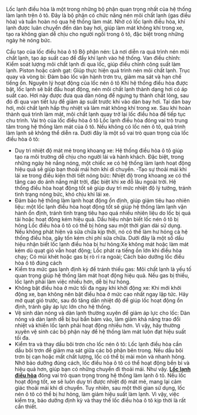 Lốc lạnh điều hòa là một trong những bộ phận quan trọng nhất của hệ thống làm lạnh trên ô tô. Đây là bộ phận có chức năng nén môi chất lạnh (gas điều hòa) và tuần hoàn nó qua hệ thống làm mát. Nhờ có lốc lạnh điều hòa, khí lạnh được luân chuyển đến dàn bay hơi, giúp làm mát không khí trong xe, tạo ra không gian dễ chịu cho người ngồi trong ô tô, đặc biệt trong những ngày hè nóng bức.

Cấu tạo của lốc điều hòa ô tô
Bộ phận nén: Là nơi diễn ra quá trình nén môi chất lạnh, tạo áp suất cao để đẩy khí lạnh vào hệ thống.
Van điều chỉnh: Kiểm soát lượng môi chất lạnh đi qua lốc, giúp điều chỉnh công suất làm lạnh.
Piston hoặc cánh gạt: Giúp thực hiện quá trình nén môi chất lạnh.
Trục quay và vòng bi: Đảm bảo lốc vận hành trơn tru, giảm ma sát và hạn chế tiếng ồn.
Nguyên lý hoạt động của lốc nén ô tô
Khi hệ thống điều hòa được bật, lốc lạnh sẽ bắt đầu hoạt động, nén môi chất lạnh thành dạng hơi có áp suất cao. Hơi này được đưa qua dàn nóng để ngưng tụ thành chất lỏng, sau đó đi qua van tiết lưu để giảm áp suất trước khi vào dàn bay hơi. Tại dàn bay hơi, môi chất lạnh hấp thụ nhiệt và làm mát không khí trong xe. Sau khi hoàn thành quá trình làm mát, môi chất lạnh quay trở lại lốc điều hòa để tiếp tục chu trình.
Vai trò của lốc điều hòa ô tô
Lốc lạnh điều hòa đóng vai trò trung tâm trong hệ thống làm mát của ô tô. Nếu không có lốc nén ô tô, quá trình làm lạnh sẽ không thể diễn ra. Dưới đây là một số vai trò quan trọng của lốc điều hòa ô tô:
- Duy trì nhiệt độ mát mẻ trong khoang xe: Hệ thống điều hòa ô tô giúp tạo ra môi trường dễ chịu cho người lái và hành khách. Đặc biệt, trong những ngày hè nắng nóng, một chiếc xe có hệ thống làm lạnh hoạt động hiệu quả sẽ giúp bạn thoải mái hơn khi di chuyển.
-Tạo sự thoải mái khi lái xe trong điều kiện thời tiết nóng bức: Nhiệt độ trong khoang xe có thể tăng cao do ánh nắng mặt trời, đặc biệt khi xe đỗ lâu ngoài trời. Hệ thống điều hòa hoạt động tốt sẽ giúp duy trì mức nhiệt độ lý tưởng, tránh tình trạng nóng bức, khó chịu khi lái xe.
- Đảm bảo hệ thống làm lạnh hoạt động ổn định, giúp giảm tiêu hao nhiên liệu: một lốc lạnh điều hòa hoạt động tốt sẽ giúp hệ thống làm lạnh vận hành ổn định, tránh tình trạng tiêu hao quá nhiều nhiên liệu do lốc bị quá tải hoặc hoạt động kém hiệu quả.
Dấu hiệu nhận biết lốc nén ô tô bị hỏng
Lốc điều hòa ô tô có thể bị hỏng sau một thời gian dài sử dụng. Nếu không phát hiện và sửa chữa kịp thời, nó có thể làm hư hỏng cả hệ thống điều hòa, gây tốn kém chi phí sửa chữa. Dưới đây là một số dấu hiệu nhận biết lốc lạnh điều hòa bị hư hỏng:Xe không mát hoặc làm mát kém dù quạt gió vẫn hoạt động; Lốc phát ra tiếng ồn lớn khi điều hòa chạy; Có mùi khét hoặc gas bị rò rỉ ra ngoài; 
Cách bảo dưỡng lốc điều hòa ô tô đúng cách
 - Kiểm tra mức gas lạnh định kỳ để tránh thiếu gas: Môi chất lạnh là yếu tố quan trọng giúp hệ thống làm mát hoạt động hiệu quả. Nếu gas bị thiếu, lốc lạnh phải làm việc nhiều hơn, dễ bị hư hỏng. 
- Không bật điều hòa ở mức tối đa ngay khi khởi động xe: Khi mới khởi động xe, bạn không nên bật điều hòa ở mức cao nhất ngay lập tức. Hãy mở quạt gió trước, sau đó tăng dần nhiệt độ để giúp lốc hoạt động ổn định, tránh gây áp lực lớn cho hệ thống.
- Vệ sinh dàn nóng và dàn lạnh thường xuyên để giảm áp lực cho lốc: Dàn nóng và dàn lạnh dễ bị bụi bẩn bám vào, làm giảm khả năng trao đổi nhiệt và khiến lốc lạnh phải hoạt động nhiều hơn. Vì vậy, hãy thường xuyên vệ sinh các bộ phận này để hệ thống làm mát luôn đạt hiệu suất tối đa.
- Kiểm tra và thay dầu bôi trơn cho lốc nén ô tô: Lốc lạnh điều hòa cần dầu bôi trơn để giảm ma sát giữa các bộ phận bên trong. Nếu dầu bôi trơn bị cạn hoặc mất chất lượng, lốc có thể bị mài mòn và nhanh hỏng.
Nhờ bảo dưỡng đúng cách, lốc điều hòa ô tô có thể hoạt động bền bỉ và hiệu quả hơn, giúp bạn có những chuyến đi thoải mái.
Như vậy. [**Lốc lạnh điều hòa**](https://orderchinhhang.com.vn/collections/loc-lanh-loc-dieu-hoa) đóng vai trò quan trọng trong hệ thống làm lạnh ô tô. Nếu lốc hoạt động tốt, xe sẽ luôn duy trì được nhiệt độ mát mẻ, mang lại cảm giác thoải mái khi di chuyển. Tuy nhiên, sau một thời gian sử dụng, lốc nén ô tô có thể bị hư hỏng, làm giảm hiệu suất làm lạnh. Vì vậy, việc kiểm tra, bảo dưỡng định kỳ và thay thế lốc điều hòa ô tô kịp thời là rất cần thiết.



